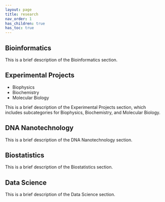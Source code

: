 ```yaml
---
layout: page
title: research
nav_order: 1
has_children: true
has_toc: true
---
```


## Bioinformatics

This is a brief description of the Bioinformatics section.

## Experimental Projects

- Biophysics
- Biochemistry
- Molecular Biology

This is a brief description of the Experimental Projects section, which includes subcategories for Biophysics, Biochemistry, and Molecular Biology.

## DNA Nanotechnology

This is a brief description of the DNA Nanotechnology section.

## Biostatistics

This is a brief description of the Biostatistics section.

## Data Science

This is a brief description of the Data Science section.
